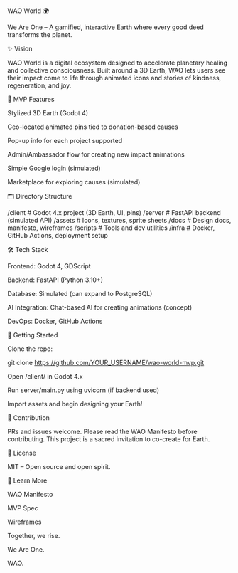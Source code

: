 WAO World 🌍

We Are One – A gamified, interactive Earth where every good deed transforms the planet.

✨ Vision

WAO World is a digital ecosystem designed to accelerate planetary healing and collective consciousness. Built around a 3D Earth, WAO lets users see their impact come to life through animated icons and stories of kindness, regeneration, and joy.

🚀 MVP Features

Stylized 3D Earth (Godot 4)

Geo-located animated pins tied to donation-based causes

Pop-up info for each project supported

Admin/Ambassador flow for creating new impact animations

Simple Google login (simulated)

Marketplace for exploring causes (simulated)

🗂 Directory Structure

/client         # Godot 4.x project (3D Earth, UI, pins)
/server         # FastAPI backend (simulated API)
/assets         # Icons, textures, sprite sheets
/docs           # Design docs, manifesto, wireframes
/scripts        # Tools and dev utilities
/infra          # Docker, GitHub Actions, deployment setup

🛠 Tech Stack

Frontend: Godot 4, GDScript

Backend: FastAPI (Python 3.10+)

Database: Simulated (can expand to PostgreSQL)

AI Integration: Chat-based AI for creating animations (concept)

DevOps: Docker, GitHub Actions

🔧 Getting Started

Clone the repo:

git clone https://github.com/YOUR_USERNAME/wao-world-mvp.git

Open /client/ in Godot 4.x

Run server/main.py using uvicorn (if backend used)

Import assets and begin designing your Earth!

🤝 Contribution

PRs and issues welcome. Please read the WAO Manifesto before contributing. This project is a sacred invitation to co-create for Earth.

🌱 License

MIT – Open source and open spirit.

🔗 Learn More

WAO Manifesto

MVP Spec

Wireframes

Together, we rise.

We Are One.

WAO.

